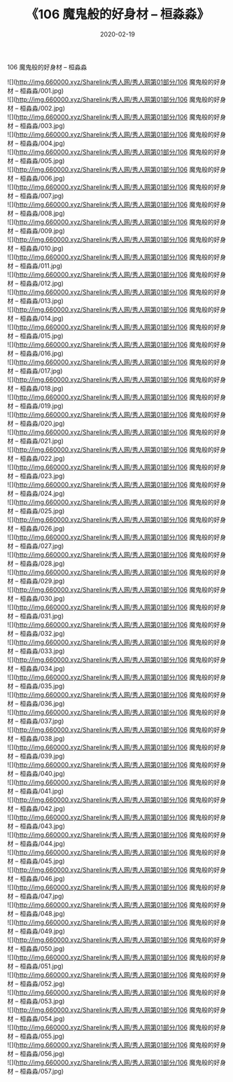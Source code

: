 ﻿---
layout: post
title:  《106 魔鬼般的好身材 – 桓淼淼》
date:   2020-02-19
img: http://img.660000.xyz/Sharelink/秀人网/秀人网第01部分/106 魔鬼般的好身材 – 桓淼淼/000.jpg
categories: [美女, 清纯, 唯美]
---

106 魔鬼般的好身材 – 桓淼淼

  ![](http://img.660000.xyz/Sharelink/秀人网/秀人网第01部分/106 魔鬼般的好身材 – 桓淼淼/001.jpg) <br> ![](http://img.660000.xyz/Sharelink/秀人网/秀人网第01部分/106 魔鬼般的好身材 – 桓淼淼/002.jpg) <br> ![](http://img.660000.xyz/Sharelink/秀人网/秀人网第01部分/106 魔鬼般的好身材 – 桓淼淼/003.jpg) <br> ![](http://img.660000.xyz/Sharelink/秀人网/秀人网第01部分/106 魔鬼般的好身材 – 桓淼淼/004.jpg) <br> ![](http://img.660000.xyz/Sharelink/秀人网/秀人网第01部分/106 魔鬼般的好身材 – 桓淼淼/005.jpg) <br> ![](http://img.660000.xyz/Sharelink/秀人网/秀人网第01部分/106 魔鬼般的好身材 – 桓淼淼/006.jpg) <br> ![](http://img.660000.xyz/Sharelink/秀人网/秀人网第01部分/106 魔鬼般的好身材 – 桓淼淼/007.jpg) <br> ![](http://img.660000.xyz/Sharelink/秀人网/秀人网第01部分/106 魔鬼般的好身材 – 桓淼淼/008.jpg) <br> ![](http://img.660000.xyz/Sharelink/秀人网/秀人网第01部分/106 魔鬼般的好身材 – 桓淼淼/009.jpg) <br> ![](http://img.660000.xyz/Sharelink/秀人网/秀人网第01部分/106 魔鬼般的好身材 – 桓淼淼/010.jpg) <br> ![](http://img.660000.xyz/Sharelink/秀人网/秀人网第01部分/106 魔鬼般的好身材 – 桓淼淼/011.jpg) <br> ![](http://img.660000.xyz/Sharelink/秀人网/秀人网第01部分/106 魔鬼般的好身材 – 桓淼淼/012.jpg) <br> ![](http://img.660000.xyz/Sharelink/秀人网/秀人网第01部分/106 魔鬼般的好身材 – 桓淼淼/013.jpg) <br> ![](http://img.660000.xyz/Sharelink/秀人网/秀人网第01部分/106 魔鬼般的好身材 – 桓淼淼/014.jpg) <br> ![](http://img.660000.xyz/Sharelink/秀人网/秀人网第01部分/106 魔鬼般的好身材 – 桓淼淼/015.jpg) <br> ![](http://img.660000.xyz/Sharelink/秀人网/秀人网第01部分/106 魔鬼般的好身材 – 桓淼淼/016.jpg) <br> ![](http://img.660000.xyz/Sharelink/秀人网/秀人网第01部分/106 魔鬼般的好身材 – 桓淼淼/017.jpg) <br> ![](http://img.660000.xyz/Sharelink/秀人网/秀人网第01部分/106 魔鬼般的好身材 – 桓淼淼/018.jpg) <br> ![](http://img.660000.xyz/Sharelink/秀人网/秀人网第01部分/106 魔鬼般的好身材 – 桓淼淼/019.jpg) <br> ![](http://img.660000.xyz/Sharelink/秀人网/秀人网第01部分/106 魔鬼般的好身材 – 桓淼淼/020.jpg) <br> ![](http://img.660000.xyz/Sharelink/秀人网/秀人网第01部分/106 魔鬼般的好身材 – 桓淼淼/021.jpg) <br> ![](http://img.660000.xyz/Sharelink/秀人网/秀人网第01部分/106 魔鬼般的好身材 – 桓淼淼/022.jpg) <br> ![](http://img.660000.xyz/Sharelink/秀人网/秀人网第01部分/106 魔鬼般的好身材 – 桓淼淼/023.jpg) <br> ![](http://img.660000.xyz/Sharelink/秀人网/秀人网第01部分/106 魔鬼般的好身材 – 桓淼淼/024.jpg) <br> ![](http://img.660000.xyz/Sharelink/秀人网/秀人网第01部分/106 魔鬼般的好身材 – 桓淼淼/025.jpg) <br> ![](http://img.660000.xyz/Sharelink/秀人网/秀人网第01部分/106 魔鬼般的好身材 – 桓淼淼/026.jpg) <br> ![](http://img.660000.xyz/Sharelink/秀人网/秀人网第01部分/106 魔鬼般的好身材 – 桓淼淼/027.jpg) <br> ![](http://img.660000.xyz/Sharelink/秀人网/秀人网第01部分/106 魔鬼般的好身材 – 桓淼淼/028.jpg) <br> ![](http://img.660000.xyz/Sharelink/秀人网/秀人网第01部分/106 魔鬼般的好身材 – 桓淼淼/029.jpg) <br> ![](http://img.660000.xyz/Sharelink/秀人网/秀人网第01部分/106 魔鬼般的好身材 – 桓淼淼/030.jpg) <br> ![](http://img.660000.xyz/Sharelink/秀人网/秀人网第01部分/106 魔鬼般的好身材 – 桓淼淼/031.jpg) <br> ![](http://img.660000.xyz/Sharelink/秀人网/秀人网第01部分/106 魔鬼般的好身材 – 桓淼淼/032.jpg) <br> ![](http://img.660000.xyz/Sharelink/秀人网/秀人网第01部分/106 魔鬼般的好身材 – 桓淼淼/033.jpg) <br> ![](http://img.660000.xyz/Sharelink/秀人网/秀人网第01部分/106 魔鬼般的好身材 – 桓淼淼/034.jpg) <br> ![](http://img.660000.xyz/Sharelink/秀人网/秀人网第01部分/106 魔鬼般的好身材 – 桓淼淼/035.jpg) <br> ![](http://img.660000.xyz/Sharelink/秀人网/秀人网第01部分/106 魔鬼般的好身材 – 桓淼淼/036.jpg) <br> ![](http://img.660000.xyz/Sharelink/秀人网/秀人网第01部分/106 魔鬼般的好身材 – 桓淼淼/037.jpg) <br> ![](http://img.660000.xyz/Sharelink/秀人网/秀人网第01部分/106 魔鬼般的好身材 – 桓淼淼/038.jpg) <br> ![](http://img.660000.xyz/Sharelink/秀人网/秀人网第01部分/106 魔鬼般的好身材 – 桓淼淼/039.jpg) <br> ![](http://img.660000.xyz/Sharelink/秀人网/秀人网第01部分/106 魔鬼般的好身材 – 桓淼淼/040.jpg) <br> ![](http://img.660000.xyz/Sharelink/秀人网/秀人网第01部分/106 魔鬼般的好身材 – 桓淼淼/041.jpg) <br> ![](http://img.660000.xyz/Sharelink/秀人网/秀人网第01部分/106 魔鬼般的好身材 – 桓淼淼/042.jpg) <br> ![](http://img.660000.xyz/Sharelink/秀人网/秀人网第01部分/106 魔鬼般的好身材 – 桓淼淼/043.jpg) <br> ![](http://img.660000.xyz/Sharelink/秀人网/秀人网第01部分/106 魔鬼般的好身材 – 桓淼淼/044.jpg) <br> ![](http://img.660000.xyz/Sharelink/秀人网/秀人网第01部分/106 魔鬼般的好身材 – 桓淼淼/045.jpg) <br> ![](http://img.660000.xyz/Sharelink/秀人网/秀人网第01部分/106 魔鬼般的好身材 – 桓淼淼/046.jpg) <br> ![](http://img.660000.xyz/Sharelink/秀人网/秀人网第01部分/106 魔鬼般的好身材 – 桓淼淼/047.jpg) <br> ![](http://img.660000.xyz/Sharelink/秀人网/秀人网第01部分/106 魔鬼般的好身材 – 桓淼淼/048.jpg) <br> ![](http://img.660000.xyz/Sharelink/秀人网/秀人网第01部分/106 魔鬼般的好身材 – 桓淼淼/049.jpg) <br> ![](http://img.660000.xyz/Sharelink/秀人网/秀人网第01部分/106 魔鬼般的好身材 – 桓淼淼/050.jpg) <br> ![](http://img.660000.xyz/Sharelink/秀人网/秀人网第01部分/106 魔鬼般的好身材 – 桓淼淼/051.jpg) <br> ![](http://img.660000.xyz/Sharelink/秀人网/秀人网第01部分/106 魔鬼般的好身材 – 桓淼淼/052.jpg) <br> ![](http://img.660000.xyz/Sharelink/秀人网/秀人网第01部分/106 魔鬼般的好身材 – 桓淼淼/053.jpg) <br> ![](http://img.660000.xyz/Sharelink/秀人网/秀人网第01部分/106 魔鬼般的好身材 – 桓淼淼/054.jpg) <br> ![](http://img.660000.xyz/Sharelink/秀人网/秀人网第01部分/106 魔鬼般的好身材 – 桓淼淼/055.jpg) <br> ![](http://img.660000.xyz/Sharelink/秀人网/秀人网第01部分/106 魔鬼般的好身材 – 桓淼淼/056.jpg) <br> ![](http://img.660000.xyz/Sharelink/秀人网/秀人网第01部分/106 魔鬼般的好身材 – 桓淼淼/057.jpg) <br>